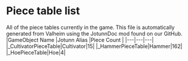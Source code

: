 # Piece table list
All of the piece tables currently in the game.
This file is automatically generated from Valheim using the JotunnDoc mod found on our GitHub.
|GameObject Name |Jotunn Alias |Piece Count |
|---|---|---|
|_CultivatorPieceTable|Cultivator|15|
|_HammerPieceTable|Hammer|162|
|_HoePieceTable|Hoe|4|

